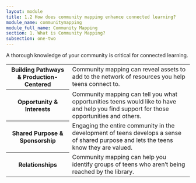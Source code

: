 ```yaml
---
layout: module
title: 1.2 How does community mapping enhance connected learning?
module_name: communitymapping
module_full_name: Community Mapping
section: 1. What is Community Mapping?
subsection: one-two
---
```


A thorough knowledge of your community is critical for connected learning.

<table class="colorful-th">
<tr><th>Building Pathways & Production-Centered</th><td>Community mapping can reveal assets to add to the network of resources you help teens connect to.</td></tr>
<tr><th>Opportunity & Interests</th><td>Community mapping can tell you what opportunities teens would like to have and help you find support for those opportunities and others. </td></tr>
<tr><th>Shared Purpose & Sponsorship</th><td>Engaging the entire community in the development of teens develops a sense of shared purpose and lets the teens know they are valued. </td></tr>
<tr><th>Relationships</th><td>Community mapping can help you identify groups of teens who aren’t being reached by the library. </td></tr>
</table>
